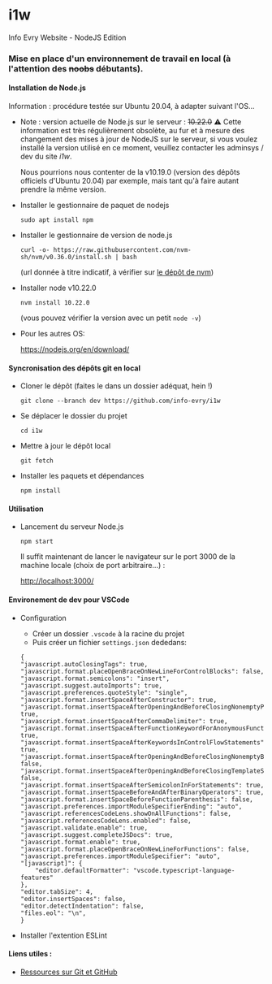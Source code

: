 # i1w
Info Evry Website - NodeJS Edition

### Mise en place d'un environnement de travail en local (à l'attention des <s>noobs</s> débutants).

#### Installation de Node.js 

Information : procédure testée sur Ubuntu 20.04, à adapter suivant l'OS...

* Note : version actuelle de Node.js sur le serveur : <s>10.22.0</s> ⚠️ Cette information est très régulièrement obsolète, au fur et à mesure des changement des mises à jour de NodeJS sur le serveur, si vous voulez installé la version utilisé en ce moment, veuillez contacter les adminsys / dev du site *i1w*.

    Nous pourrions nous contenter de la v10.19.0 (version des dépôts officiels d'Ubuntu 20.04) par exemple, mais tant qu'à faire autant prendre la même version.

* Installer le gestionnaire de paquet de nodejs

    `sudo apt install npm`

* Installer le gestionnaire de version de node.js
    
    `curl -o- https://raw.githubusercontent.com/nvm-sh/nvm/v0.36.0/install.sh | bash`
    
    (url donnée à titre indicatif, à vérifier sur [le dépôt de nvm](https://github.com/nvm-sh/nvm))

* Installer node v10.22.0
    
    `nvm install 10.22.0`

    (vous pouvez vérifier la version avec un petit `node -v`)

* Pour les autres OS:

	https://nodejs.org/en/download/

#### Syncronisation des dépôts git en local

* Cloner le dépôt (faites le dans un dossier adéquat, hein !)

    `git clone --branch dev https://github.com/info-evry/i1w`

* Se déplacer le dossier du projet

    `cd i1w`

* Mettre à jour le dépôt local
    
    `git fetch`


* Installer les paquets et dépendances

    `npm install`

#### Utilisation

* Lancement du serveur Node.js

    `npm start`

    Il suffit maintenant de lancer le navigateur sur le port 3000 de la machine locale (choix de port arbitraire...) :
    
    [http://localhost:3000/](http://localhost:3000/)

#### Environement de dev pour VSCode

* Configuration

	* Créer un dossier `.vscode` à la racine du projet
	* Puis créer un fichier `settings.json` dededans:
	```
	{
    "javascript.autoClosingTags": true,    
    "javascript.format.placeOpenBraceOnNewLineForControlBlocks": false,
    "javascript.format.semicolons": "insert",
    "javascript.suggest.autoImports": true,
    "javascript.preferences.quoteStyle": "single",
    "javascript.format.insertSpaceAfterConstructor": true,
    "javascript.format.insertSpaceAfterOpeningAndBeforeClosingNonemptyParenthesis": true,
    "javascript.format.insertSpaceAfterCommaDelimiter": true,
    "javascript.format.insertSpaceAfterFunctionKeywordForAnonymousFunctions": true,
    "javascript.format.insertSpaceAfterKeywordsInControlFlowStatements": true,    
    "javascript.format.insertSpaceAfterOpeningAndBeforeClosingNonemptyBrackets": false,
    "javascript.format.insertSpaceAfterOpeningAndBeforeClosingTemplateStringBraces": false,
    "javascript.format.insertSpaceAfterSemicolonInForStatements": true,
    "javascript.format.insertSpaceBeforeAndAfterBinaryOperators": true,
    "javascript.format.insertSpaceBeforeFunctionParenthesis": false,
    "javascript.preferences.importModuleSpecifierEnding": "auto",
    "javascript.referencesCodeLens.showOnAllFunctions": false,
    "javascript.referencesCodeLens.enabled": false,
    "javascript.validate.enable": true,
    "javascript.suggest.completeJSDocs": true,
    "javascript.format.enable": true,
    "javascript.format.placeOpenBraceOnNewLineForFunctions": false,
    "javascript.preferences.importModuleSpecifier": "auto",
    "[javascript]": {
        "editor.defaultFormatter": "vscode.typescript-language-features"
    },
    "editor.tabSize": 4,
    "editor.insertSpaces": false,
	"editor.detectIndentation": false,
	"files.eol": "\n",
	}	
	```

* Installer l'extention ESLint

#### Liens utiles : 
* [Ressources sur Git et GitHub](https://drive.google.com/drive/folders/1_rNCJo7CVhF24G4-dElnr_7u4Rsmc7xR)
